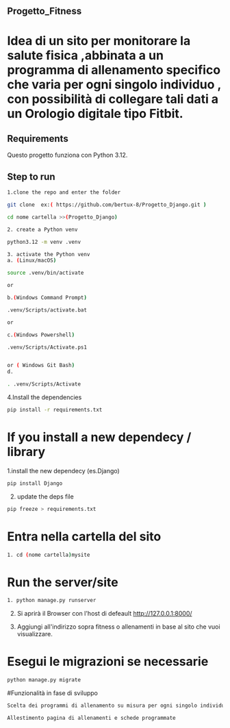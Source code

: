 ## Progetto_Fitness

# Idea di un sito per monitorare la salute fisica ,abbinata a un programma di allenamento specifico che varia per ogni singolo individuo , con possibilità di collegare tali dati a un Orologio digitale tipo Fitbit.

## Requirements

Questo progetto funziona con Python 3.12.

## Step to run
```sh
1.clone the repo and enter the folder

git clone  ex:( https://github.com/bertux-8/Progetto_Django.git )

cd nome cartella >>(Progetto_Django)
```

```sh
2. create a Python venv

python3.12 -m venv .venv
```

```sh
3. activate the Python venv
a. (Linux/macOS)

source .venv/bin/activate

or

b.(Windows Command Prompt)

.venv/Scripts/activate.bat

or

c.(Windows Powershell)

.venv/Scripts/Activate.ps1


or ( Windows Git Bash)
d.

. .venv/Scripts/Activate

```


4.Install the dependencies

```sh
pip install -r requirements.txt
```

# If you install a new dependecy / library
1.install the new dependecy (es.Django)
```sh
pip install Django
```

2.  update the deps file

```sh
pip freeze > requirements.txt

```
# Entra nella cartella del sito
```sh
1. cd (nome cartella)mysite
```
# Run the server/site
```sh
1. python manage.py runserver
```

2. Si aprirà il Browser con l'host di defeault http://127.0.0.1:8000/

3. Aggiungi all'indirizzo sopra fitness o allenamenti in base al sito che vuoi visualizzare.

# Esegui le migrazioni se necessarie
```sh
python manage.py migrate
```

#Funzionalità in fase di sviluppo 
```sh
Scelta dei programmi di allenamento su misura per ogni singolo individuo

Allestimento pagina di allenamenti e schede programmate 
```

